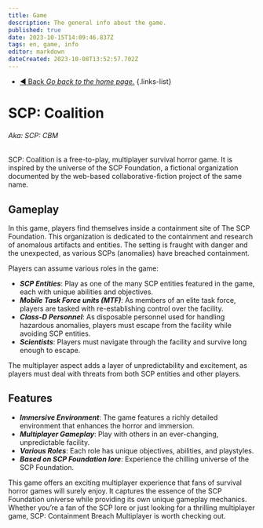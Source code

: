 ```yaml
---
title: Game
description: The general info about the game.
published: true
date: 2023-10-15T14:09:46.837Z
tags: en, game, info
editor: markdown
dateCreated: 2023-10-08T13:52:57.702Z
---
```


- [:arrow_backward: Back *Go back to the home page.*](/en/home#game-wiki)
{.links-list}

# SCP: Coalition
###### Aka: SCP: CBM

SCP: Coalition is a free-to-play, multiplayer survival horror game. It is inspired by the universe of the SCP Foundation, a fictional organization documented by the web-based collaborative-fiction project of the same name.

## Gameplay

In this game, players find themselves inside a containment site of The SCP Foundation. This organization is dedicated to the containment and research of anomalous artifacts and entities. The setting is fraught with danger and the unexpected, as various SCPs (anomalies) have breached containment.

Players can assume various roles in the game:

- ***SCP Entities***: Play as one of the many SCP entities featured in the game, each with unique abilities and objectives.
- ***Mobile Task Force units (MTF)***: As members of an elite task force, players are tasked with re-establishing control over the facility.
- ***Class-D Personnel***: As disposable personnel used for handling hazardous anomalies, players must escape from the facility while avoiding SCP entities.
- ***Scientists***: Players must navigate through the facility and survive long enough to escape.

The multiplayer aspect adds a layer of unpredictability and excitement, as players must deal with threats from both SCP entities and other players.

## Features
- ***Immersive Environment***: The game features a richly detailed environment that enhances the horror and immersion.
- ***Multiplayer Gameplay***: Play with others in an ever-changing, unpredictable facility.
- ***Various Roles***: Each role has unique objectives, abilities, and playstyles.
- ***Based on SCP Foundation lore***: Experience the chilling universe of the SCP Foundation.

This game offers an exciting multiplayer experience that fans of survival horror games will surely enjoy. It captures the essence of the SCP Foundation universe while providing its own unique gameplay mechanics. Whether you’re a fan of the SCP lore or just looking for a thrilling multiplayer game, SCP: Containment Breach Multiplayer is worth checking out.
